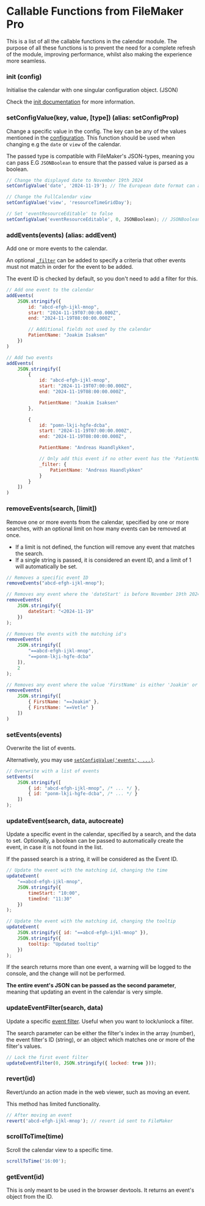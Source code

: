 # Callable Functions from FileMaker Pro
This is a list of all the callable functions in the calendar module. The purpose of all these functions is to prevent the need for a complete refresh of the module, improving performance, whilst also making the experience more seamless.

### init (config)
Initialise the calendar with one singular configuration object. (JSON)

Check the [init documentation](./init.md) for more information.

### setConfigValue(key, value, [type]) (alias: setConfigProp)
Change a specific value in the config. The key can be any of the values mentioned in the [configuration](./init.md#json-structure). This function should be used when changing e.g the `date` or `view` of the calendar.

The passed type is compatible with FileMaker's JSON-types, meaning you can pass E.G `JSONBoolean` to ensure that the passed value is parsed as a boolean.

```js
// Change the displayed date to November 19th 2024
setConfigValue('date', '2024-11-19'); // The European date format can also be passed here (19.11.2024)

// Change the FullCalendar view
setConfigValue('view', 'resourceTimeGridDay');

// Set 'eventResourceEditable' to false
setConfigValue('eventResourceEditable', 0, JSONBoolean); // JSONBoolean is only available in FileMaker
```

### addEvents(events) (alias: addEvent)
Add one or more events to the calendar.

An optional [`_filter`](./_filter.md) can be added to specify a criteria
that other events must not match in order for the event to be added.

The event ID is checked by default, so you don't need to add a filter for this.

```js
// Add one event to the calendar
addEvents(
    JSON.stringify({
        id: "abcd-efgh-ijkl-mnop",
        start: "2024-11-19T07:00:00.000Z",
        end: "2024-11-19T08:00:00.000Z",

        // Additional fields not used by the calendar
        PatientName: "Joakim Isaksen"
    })
)

// Add two events
addEvents(
    JSON.stringify([
        {
            id: "abcd-efgh-ijkl-mnop",
            start: "2024-11-19T07:00:00.000Z",
            end: "2024-11-19T08:00:00.000Z",

            PatientName: "Joakim Isaksen"
        },

        {
            id: "pomn-lkji-hgfe-dcba",
            start: "2024-11-19T07:00:00.000Z",
            end: "2024-11-19T08:00:00.000Z",

            PatientName: "Andreas Haandlykken",

            // Only add this event if no other event has the 'PatientName' as 'Andreas Haandlykken'
            _filter: {
                PatientName: "Andreas Haandlykken"
            }
        }
    ])
)
```

### removeEvents(search, [limit])
Remove one or more events from the calendar, specified by one or more searches, with an optional limit on how many events can be removed at once.

- If a limit is not defined, the function will remove any event that matches the search.
- If a single string is passed, it is considered an event ID, and a limit of 1 will automatically be set.

```js
// Removes a specific event ID
removeEvents("abcd-efgh-ijkl-mnop");

// Removes any event where the 'dateStart' is before November 19th 2024
removeEvents(
    JSON.stringify({
        dateStart: "<2024-11-19"
    })
);

// Removes the events with the matching id's
removeEvents(
    JSON.stringify([
        "==abcd-efgh-ijkl-mnop",
        "==ponm-lkji-hgfe-dcba"
    ]),
    2
);

// Removes any event where the value 'FirstName' is either 'Joakim' or 'Vetle'
removeEvents(
    JSON.stringify([
        { FirstName: "==Joakim" },
        { FirstName: "==Vetle" }
    ])
)
```

### setEvents(events)
Overwrite the list of events.

Alternatively, you may use [`setConfigValue('events', ...)`](#setconfigvaluekey-value).

```js
// Overwrite with a list of events
setEvents(
    JSON.stringify([
        { id: "abcd-efgh-ijkl-mnop", /* ... */ },
        { id: "ponm-lkji-hgfe-dcba", /* ... */ }
    ])
);
```

### updateEvent(search, data, autocreate)
Update a specific event in the calendar, specified by a search, and the data to set. Optionally, a boolean can be passed to automatically create the event, in case it is not found in the list.

If the passed search is a string, it will be considered as the Event ID.

```js
// Update the event with the matching id, changing the time
updateEvent(
    "==abcd-efgh-ijkl-mnop",
    JSON.stringify({
        timeStart: "10:00",
        timeEnd: "11:30"
    })
);

// Update the event with the matching id, changing the tooltip
updateEvent(
    JSON.stringify({ id: "==abcd-efgh-ijkl-mnop" }),
    JSON.stringify({
        tooltip: "Updated tooltip"
    })
);
```

If the search returns more than one event, a warning will be logged to the console, and the change will not be performed.

**The entire event's JSON can be passed as the second parameter**, meaning that updating an event in the calendar is very simple.

### updateEventFilter(search, data)
Update a specific [event filter](./event-filters.md). Useful when you want to lock/unlock a filter.

The search parameter can be either the filter's index in the array (number), the event filter's ID (string),
or an object which matches one or more of the filter's values.

```js
// Lock the first event filter
updateEventFilter(0, JSON.stringify({ locked: true }));
```

### revert(id)
Revert/undo an action made in the web viewer, such as moving an event.

This method has limited functionality.

```js
// After moving an event
revert('abcd-efgh-ijkl-mnop'); // revert id sent to FileMaker
```

### scrollToTime(time)
Scroll the calendar view to a specific time.

```js
scrollToTime('16:00');
```

### getEvent(id)
This is only meant to be used in the browser devtools. It returns an event's object from the ID.